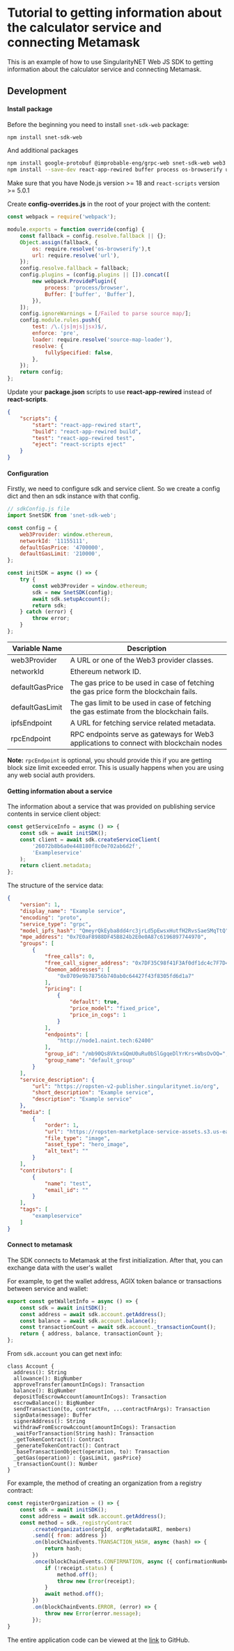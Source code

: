 # Tutorial to getting information about the calculator service and connecting Metamask

This is an example of how to use SingularityNET Web JS SDK to getting information about the calculator service and connecting Metamask.

## Development

#### Install package

Before the beginning you need to install `snet-sdk-web` package:

```sh
npm install snet-sdk-web
```

And additional packages

```sh
npm install google-protobuf @improbable-eng/grpc-web snet-sdk-web web3
npm install --save-dev react-app-rewired buffer process os-browserify url
```

Make sure that you have Node.js version >= 18 and `react-scripts` version >= 5.0.1

Create **config-overrides.js** in the root of your project with the content:

```javascript
const webpack = require('webpack');

module.exports = function override(config) {
    const fallback = config.resolve.fallback || {};
    Object.assign(fallback, {
        os: require.resolve('os-browserify'),t
        url: require.resolve('url'),
    });
    config.resolve.fallback = fallback;
    config.plugins = (config.plugins || []).concat([
        new webpack.ProvidePlugin({
            process: 'process/browser',
            Buffer: ['buffer', 'Buffer'],
        }),
    ]);
    config.ignoreWarnings = [/Failed to parse source map/];
    config.module.rules.push({
        test: /\.(js|mjs|jsx)$/,
        enforce: 'pre',
        loader: require.resolve('source-map-loader'),
        resolve: {
            fullySpecified: false,
        },
    });
    return config;
};
```

Update your **package.json** scripts to use **react-app-rewired** instead of **react-scripts**.

```json
{
    "scripts": {
        "start": "react-app-rewired start",
        "build": "react-app-rewired build",
        "test": "react-app-rewired test",
        "eject": "react-scripts eject"
    }
}
```

#### Configuration

Firstly, we need to configure sdk and service client. So we create a config dict and then an sdk instance with
that config.

```js
// sdkConfig.js file
import SnetSDK from 'snet-sdk-web';

const config = {
    web3Provider: window.ethereum,
    networkId: '11155111',
    defaultGasPrice: '4700000',
    defaultGasLimit: '210000',
};

const initSDK = async () => {
    try {
        const web3Provider = window.ethereum;
        sdk = new SnetSDK(config);
        await sdk.setupAccount();
        return sdk;
    } catch (error) {
        throw error;
    }
};
```

| Variable Name   | Description                                                                              |
| --------------- | ---------------------------------------------------------------------------------------- |
| web3Provider    | A URL or one of the Web3 provider classes.                                               |
| networkId       | Ethereum network ID.                                                                     |
| defaultGasPrice | The gas price to be used in case of fetching the gas price form the blockchain fails.    |
| defaultGasLimit | The gas limit to be used in case of fetching the gas estimate from the blockchain fails. |
| ipfsEndpoint    | A URL for fetching service related metadata.                                             |
| rpcEndpoint     | RPC endpoints serve as gateways for Web3 applications to connect with blockchain nodes   |

**Note:** `rpcEndpoint` is optional, you should provide this if you are getting block size limit exceeded error. This is usually happens when you are using any web social auth providers.

#### Getting information about a service

The information about a service that was provided on publishing service contents in service client object:

```js
const getServiceInfo = async () => {
    const sdk = await initSDK();
    const client = await sdk.createServiceClient(
        '26072b8b6a0e448180f8c0e702ab6d2f',
        'Exampleservice'
    );
    return client.metadata;
};

```

The structure of the service data:

```json
{
    "version": 1,
    "display_name": "Example service",
    "encoding": "proto",
    "service_type": "grpc",
    "model_ipfs_hash": "QmeyrQkEyba8dd4rc3jrLd5pEwsxHutfH2RvsSaeSMqTtQ",
    "mpe_address": "0x7E0aF8988DF45B824b2E0e0A87c6196897744970",
    "groups": [
        {
            "free_calls": 0,
            "free_call_signer_address": "0x7DF35C98f41F3Af0df1dc4c7F7D4C19a71Dd059F",
            "daemon_addresses": [
                "0x0709e9b78756b740ab0c64427f43f8305fd6d1a7"
            ],
            "pricing": [
                {
                    "default": true,
                    "price_model": "fixed_price",
                    "price_in_cogs": 1
                }
            ],
            "endpoints": [
                "http://node1.naint.tech:62400"
            ],
            "group_id": "/mb90Qs8VktxGQmU0uRu0bSlGgqeDlYrKrs+WbsOvOQ=",
            "group_name": "default_group"
        }
    ],
    "service_description": {
        "url": "https://ropsten-v2-publisher.singularitynet.io/org",
        "short_description": "Example service",
        "description": "Example service"
    },
    "media": [
        {
            "order": 1,
            "url": "https://ropsten-marketplace-service-assets.s3.us-east-1.amazonaws.com/26072b8b6a0e448180f8c0e702ab6d2f/services/d05c62bf9aa84843a195457d98417f4e/assets/20240327124952_asset.jpeg",
            "file_type": "image",
            "asset_type": "hero_image",
            "alt_text": ""
        }
    ],
    "contributors": [
        {
            "name": "test",
            "email_id": ""
        }
    ],
    "tags": [
        "exampleservice"
    ]
}
```

#### Connect to metamask

The SDK connects to Metamask at the first initialization. After that, you can exchange data with the user's wallet

For example, to get the wallet address, AGIX token balance or transactions between service and wallet:

```js
export const getWalletInfo = async () => {
    const sdk = await initSDK();
    const address = await sdk.account.getAddress();
    const balance = await sdk.account.balance();
    const transactionCount = await sdk.account._transactionCount();
    return { address, balance, transactionCount };
};
```

From `sdk.account` you can get next info:
```
class Account {
  address(): String
  allowance(): BigNumber
  approveTransfer(amountInCogs): Transaction
  balance(): BigNumber
  depositToEscrowAccount(amountInCogs): Transaction
  escrowBalance(): BigNumber
  sendTransaction(to, contractFn, ...contractFnArgs): Transaction
  signData(message): Buffer
  signerAddress(): String
  withdrawFromEscrowAccount(amountInCogs): Transaction
  _waitForTransaction(String hash): Transaction
  _getTokenContract(): Contract
  _generateTokenContract(): Contract
  _baseTransactionObject(operation, to): Transaction
  _getGas(operation) : {gasLimit, gasPrice}
  _transactionCount(): Number
}
```

For example, the method of creating an organization from a registry contract:
```js
const registerOrganization = () => {
    const sdk = await initSDK();
    const address = await sdk.account.getAddress();
    const method = sdk._registryContract
        .createOrganization(orgId, orgMetadataURI, members)
        .send({ from: address })
        .on(blockChainEvents.TRANSACTION_HASH, async (hash) => {
            return hash;
        })
        .once(blockChainEvents.CONFIRMATION, async ({ confirmationNumber, receipt }) => {
            if (!receipt.status) {
                method.off();
                throw new Error(receipt);
            }
            await method.off();
        })
        .on(blockChainEvents.ERROR, (error) => {
            throw new Error(error.message);
        });
}
```

The entire application code can be viewed at the
[link](https://github.com/singnet/snet-sdk-js/tree/master/packages/web/examples/calculator) to GitHub.